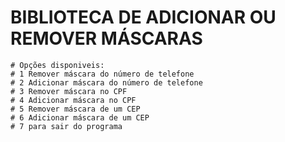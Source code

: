 # BIBLIOTECA DE ADICIONAR OU REMOVER MÁSCARAS #
    # Opções disponiveis:
    # 1 Remover máscara do número de telefone
    # 2 Adicionar máscara do número de telefone
    # 3 Remover máscara no CPF
    # 4 Adicionar máscara no CPF 
    # 5 Remover máscara de um CEP
    # 6 Adicionar máscara de um CEP
    # 7 para sair do programa   
